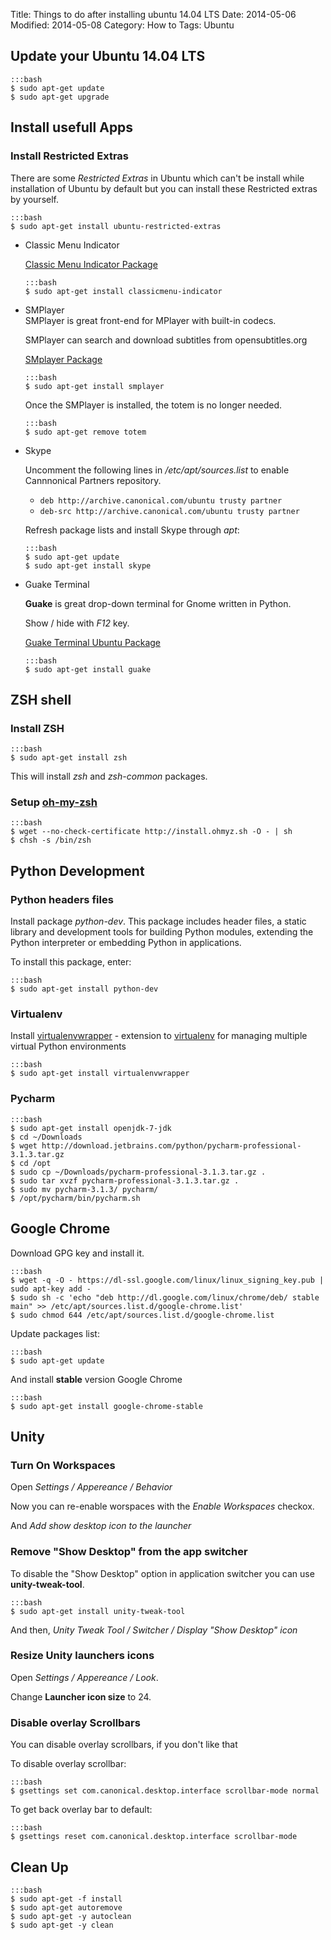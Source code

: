Title: Things to do after installing ubuntu 14.04 LTS
Date: 2014-05-06
Modified: 2014-05-08
Category: How to
Tags: Ubuntu

## Update your Ubuntu 14.04 LTS

    :::bash
    $ sudo apt-get update 
    $ sudo apt-get upgrade

## Install usefull Apps

### Install **Restricted Extras**
There are some *Restricted Extras* in Ubuntu which can't be install while 
installation of Ubuntu by default but you can install these Restricted
extras by yourself. 

    :::bash
    $ sudo apt-get install ubuntu-restricted-extras

-   Classic Menu Indicator

    [Classic Menu Indicator Package](http://packages.ubuntu.com/trusty/classicmenu-indicator)
    
        :::bash
        $ sudo apt-get install classicmenu-indicator


-   SMPlayer        
    SMPlayer is great front-end for MPlayer with built-in codecs.

    SMPlayer can search and download subtitles from opensubtitles.org

    [SMplayer Package](http://packages.ubuntu.com/trusty/smplayer)

        :::bash 
        $ sudo apt-get install smplayer

    
    Once the SMPlayer is installed, the totem is no longer needed.

        :::bash
        $ sudo apt-get remove totem


-   Skype

    Uncomment the following lines in */etc/apt/sources.list* to enable Cannnonical Partners repository.

    - `deb http://archive.canonical.com/ubuntu trusty partner`
    - `deb-src http://archive.canonical.com/ubuntu trusty partner`

    Refresh package lists and install Skype through *apt*:
     
        :::bash
        $ sudo apt-get update
        $ sudo apt-get install skype


-   Guake Terminal

    **Guake** is great drop-down terminal for Gnome written in Python.

    Show / hide with *F12* key.

    [Guake Terminal Ubuntu Package](https://apps.ubuntu.com/cat/applications/guake/)        

        :::bash
        $ sudo apt-get install guake
    

## ZSH shell

### Install ZSH

    :::bash
    $ sudo apt-get install zsh

This will install *zsh* and *zsh-common* packages.

### Setup [oh-my-zsh][oh-my-zsh]

    :::bash
    $ wget --no-check-certificate http://install.ohmyz.sh -O - | sh
    $ chsh -s /bin/zsh

## Python Development

### Python headers files
Install package *python-dev*. This package includes header files, a static
library and development tools for building Python modules, extending the
Python interpreter or embedding Python in applications.

To install this package, enter:

    :::bash
    $ sudo apt-get install python-dev

### Virtualenv
Install [virtualenvwrapper][virtualenvwrapper] - extension to [virtualenv][virtualenv]
for managing multiple virtual Python environments

    :::bash
    $ sudo apt-get install virtualenvwrapper

### Pycharm

    :::bash
    $ sudo apt-get install openjdk-7-jdk
    $ cd ~/Downloads
    $ wget http://download.jetbrains.com/python/pycharm-professional-3.1.3.tar.gz
    $ cd /opt
    $ sudo cp ~/Downloads/pycharm-professional-3.1.3.tar.gz .
    $ sudo tar xvzf pycharm-professional-3.1.3.tar.gz .
    $ sudo mv pycharm-3.1.3/ pycharm/
    $ /opt/pycharm/bin/pycharm.sh


## Google Chrome
Download GPG key and install it.

    :::bash
    $ wget -q -O - https://dl-ssl.google.com/linux/linux_signing_key.pub | sudo apt-key add -
    $ sudo sh -c 'echo "deb http://dl.google.com/linux/chrome/deb/ stable main" >> /etc/apt/sources.list.d/google-chrome.list'
    $ sudo chmod 644 /etc/apt/sources.list.d/google-chrome.list

Update packages list:

    :::bash
    $ sudo apt-get update

And install **stable** version Google Chrome

    :::bash
    $ sudo apt-get install google-chrome-stable

## Unity

### Turn On Workspaces
Open *Settings / Appereance / Behavior*

Now you can re-enable worspaces with the *Enable Workspaces* checkox.

And *Add show desktop icon to the launcher*

### Remove "Show Desktop" from the app switcher
To disable the "Show Desktop" option in application
switcher you can use **unity-tweak-tool**.

    :::bash
    $ sudo apt-get install unity-tweak-tool

And then, *Unity Tweak Tool / Switcher / Display "Show Desktop" icon*

### Resize Unity launchers icons
Open *Settings / Appereance / Look*.

Change **Launcher icon size** to 24.

### Disable overlay Scrollbars
You can disable overlay scrollbars, if you don't like that

To disable overlay scrollbar:

    :::bash
    $ gsettings set com.canonical.desktop.interface scrollbar-mode normal

To get back overlay bar to default:

    :::bash
    $ gsettings reset com.canonical.desktop.interface scrollbar-mode

## Clean Up

    :::bash
    $ sudo apt-get -f install
    $ sudo apt-get autoremove
    $ sudo apt-get -y autoclean
    $ sudo apt-get -y clean

[virtualenvwrapper]: http://virtualenvwrapper.readthedocs.org/
[virtualenv]: https://pypi.python.org/pypi/virtualenv
[oh-my-zsh]: http://ohmyz.sh/
